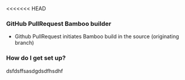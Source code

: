<<<<<<< HEAD

### GitHub PullRequest Bamboo builder ###

* Github PullRequest initiates Bamboo build in the source (originating branch)


### How do I get set up? ###

dsfdsffsasdgdsdfhsdhf

